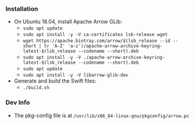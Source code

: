 ### Installation
- On Ubuntu 18.04, install Apache Arrow GLib:
    - `sudo apt update`
    - `sudo apt install -y -V ca-certificates lsb-release wget`
    - `wget https://apache.bintray.com/arrow/$(lsb_release --id --short | tr 'A-Z' 'a-z')/apache-arrow-archive-keyring-latest-$(lsb_release --codename --short).deb`
    - `sudo apt install -y -V ./apache-arrow-archive-keyring-latest-$(lsb_release --codename --short).deb`
    - `sudo apt update`
    - `sudo apt install -y -V libarrow-glib-dev`
- Generate and build the Swift files:
    - `./build.sh`

### Dev Info
- The pkg-config file is at `/usr/lib/x86_64-linux-gnu/pkgconfig/arrow.pc`
